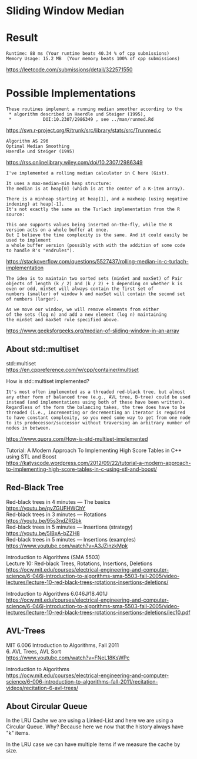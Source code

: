 # Sliding Window Median


# Result

```
Runtime: 88 ms (Your runtime beats 40.34 % of cpp submissions)  
Memory Usage: 15.2 MB  (Your memory beats 100% of cpp submissions)
```
https://leetcode.com/submissions/detail/322571550

# Possible Implementations

```
These routines implement a running median smoother according to the
 * algorithm described in Haerdle und Steiger (1995),
 *			  DOI:10.2307/2986349 , see ../man/runmed.Rd
```
https://svn.r-project.org/R/trunk/src/library/stats/src/Trunmed.c


```
Algorithm AS 296
Optimal Median Smoothing
Haerdle und Steiger (1995)
```
https://rss.onlinelibrary.wiley.com/doi/10.2307/2986349

```
I've implemented a rolling median calculator in C here (Gist).

It uses a max-median-min heap structure: 
The median is at heap[0] (which is at the center of a K-item array).

There is a minheap starting at heap[1], and a maxheap (using negative indexing) at heap[-1].
It's not exactly the same as the Turlach implementation from the R source:

This one supports values being inserted on-the-fly, while the R version acts on a whole buffer at once.
But I believe the time complexity is the same. And it could easily be used to implement 
a whole buffer version (possibly with with the addition of some code to handle R's "endrules").
```
https://stackoverflow.com/questions/5527437/rolling-median-in-c-turlach-implementation


```
The idea is to maintain two sorted sets (minSet and maxSet) of Pair 
objects of length (k / 2) and (k / 2) + 1 depending on whether k is 
even or odd, minSet will always contain the first set of 
numbers (smaller) of window k and maxSet will contain the second set of numbers (larger).

As we move our window, we will remove elements from either 
of the sets (log n) and add a new element (log n) maintaining 
the minSet and maxSet rule specified above.
```
https://www.geeksforgeeks.org/median-of-sliding-window-in-an-array

## About std::multiset

std::multiset  
https://en.cppreference.com/w/cpp/container/multiset  

How is std::multiset implemented?
```
It's most often implemented as a threaded red-black tree, but almost any other form of balanced tree (e.g., AVL tree, B-tree) could be used instead (and implementations using both of these have been written). Regardless of the form the balancing takes, the tree does have to be threaded (i.e., incrementing or decrementing an iterator is required to have constant complexity, so you need some way to get from one node to its predecessor/successor without traversing an arbitrary number of nodes in between.
```
https://www.quora.com/How-is-std-multiset-implemented  

Tutorial: A Modern Approach To Implementing High Score Tables in C++ using STL and Boost  
https://katyscode.wordpress.com/2012/09/22/tutorial-a-modern-approach-to-implementing-high-score-tables-in-c-using-stl-and-boost/

## Red-Black Tree

Red-black trees in 4 minutes — The basics  
https://youtu.be/qvZGUFHWChY  
Red-black trees in 3 minutes — Rotations  
https://youtu.be/95s3ndZRGbk  
Red-black trees in 5 minutes — Insertions (strategy)  
https://youtu.be/5IBxA-bZZH8  
Red-black trees in 5 minutes — Insertions (examples)  
https://www.youtube.com/watch?v=A3JZinzkMpk    

Introduction to Algorithms (SMA 5503)  
Lecture 10: Red-black Trees, Rotations, Insertions, Deletions  
https://ocw.mit.edu/courses/electrical-engineering-and-computer-science/6-046j-introduction-to-algorithms-sma-5503-fall-2005/video-lectures/lecture-10-red-black-trees-rotations-insertions-deletions/

Introduction to Algorithms 6.046J/18.401J  
https://ocw.mit.edu/courses/electrical-engineering-and-computer-science/6-046j-introduction-to-algorithms-sma-5503-fall-2005/video-lectures/lecture-10-red-black-trees-rotations-insertions-deletions/lec10.pdf

## AVL-Trees

MIT 6.006 Introduction to Algorithms, Fall 2011  
6. AVL Trees, AVL Sort  
https://www.youtube.com/watch?v=FNeL18KsWPc

Introduction to Algorithms  
https://ocw.mit.edu/courses/electrical-engineering-and-computer-science/6-006-introduction-to-algorithms-fall-2011/recitation-videos/recitation-6-avl-trees/

## About Circular Queue

In the LRU Cache we are using a Linked-List and here we are using a Circular Queue. Why?
Because here we now that the history always have "k" items.

In the LRU case we can have multiple items if we measure the cache by size.